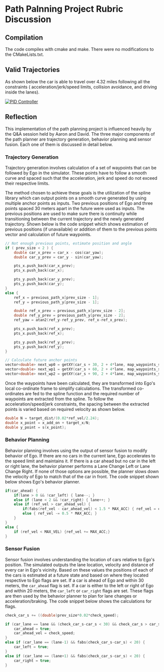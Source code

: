 # Path Palnning Project Rubric Discussion

## Compilation

The code compiles with cmake and make. There were no modifications to the CMakeLists.txt.

## Valid Trajectories

As shown below the car is able to travel over 4.32 miles following all the constraints ( acceleration/jerk/speed limits, collision avoidance, and driving inside the lanes).

[![PID Controller](http://img.youtube.com/vi/QS_azTC0frc/0.jpg)](http://www.youtube.com/watch?v=QS_azTC0frc)

## Reflection

This implementation of the path planning project is influenced heavily by the Q&A session held by Aaron and David. The three major components of the path planner are trajectory generation, behavior planning and sensor fusion. Each one of them is discussed in detail below.

### Trajectory Generation

Trajectory generation involves calculation of a set of waypoints that can be followed by Ego in the simulator. These points have to follow a smooth curve and spaced such that the acceleration, jerk and speed do not exceed their respective limits. 

The method chosen to achieve these goals is the utilization of the spline library which can output points on a smooth curve generated by using multiple anchor points as inputs. Two previous positions of Ego and three points spaced 30 meters apart in the future were used as inputs. The previous positions are used to make sure there is continuity while transitioning between the current trajectory and the newly generated trajectory. Shown below is the code snippet which shows estimation of previous positions (if unavailable) or addition of them to the previous points vector and calculation of future waypoints.

```C++
// Not enough previous points, estimate position and angle
if ( prev_size < 2 ) {
    double car_x_prev = car_x - cos(car_yaw);
    double car_y_prev = car_y - sin(car_yaw);

    pts_x.push_back(car_x_prev);
    pts_x.push_back(car_x);

    pts_y.push_back(car_y_prev);
    pts_y.push_back(car_y);
} 
else {
    ref_x = previous_path_x[prev_size - 1];
    ref_y = previous_path_y[prev_size - 1];

    double ref_x_prev = previous_path_x[prev_size - 2];
    double ref_y_prev = previous_path_y[prev_size - 2];
    ref_yaw = atan2(ref_y-ref_y_prev, ref_x-ref_x_prev);

    pts_x.push_back(ref_x_prev);
    pts_x.push_back(ref_x);

    pts_y.push_back(ref_y_prev);
    pts_y.push_back(ref_y);
}

// Calculate future anchor points
vector<double> next_wp0 = getXY(car_s + 30, 2 + 4*lane, map_waypoints_s, map_waypoints_x, map_waypoints_y);
vector<double> next_wp1 = getXY(car_s + 60, 2 + 4*lane, map_waypoints_s, map_waypoints_x, map_waypoints_y);
vector<double> next_wp2 = getXY(car_s + 90, 2 + 4*lane, map_waypoints_s, map_waypoints_x, map_waypoints_y);
```
Once the waypoints have been calculated, they are transformed into Ego's local co-ordinate frame to simplify calculations. The transformed co-ordinates are fed to the spline function and the required number of waypoints are extracted from the spline. To follow the acceleration/speed/jerk constraints, the spacing between the extracted points is varied based on required velocity as shown below.

```C++
double N = target_dist/(0.02*ref_vel/2.24);
double x_point = x_add_on + target_x/N;
double y_point = s(x_point);
```
### Behavior Planning

Behavior planning involves using the output of sensor fusion to modify behavior of Ego. If there are no cars in the current lane, Ego accelerates to the speed limit and maintains it. If there is a car ahead but no car in the left or right lane, the behavior planner performs a Lane Change Left or Lane Change Right. If none of those options are possible, the planner slows down the velocity of Ego to match that of the car in front. The code snippet shown below shows Ego's behavior planner.

```C++
if(car_ahead) {  
    if(lane > 0 && !car_left) { lane--; }
    else if (lane < 2 && !car_right) { lane++; }
    else if (ref_vel > car_ahead_vel) {
        if(fabs(ref_vel - car_ahead_vel) < 1.5 * MAX_ACC) { ref_vel = car_ahead_vel; }
        else { ref_vel -= 0.5 * MAX_ACC; }
    }
}
else {
    if (ref_vel < MAX_VEL) {ref_vel += MAX_ACC;} 
}
```
### Sensor Fusion

Sensor fusion involves understanding the location of cars relative to Ego's position. The simulated outputs the lane location, velocity and distance of every car in Ego's vicinity. Based on these values the positions of each of the cars is estimated at a future state and based on where they located respective to Ego flags are set. If a car is ahead of Ego and within 30 meters, the `car_ahead` flag is set. If a car is either to the left or right of Ego and within 20 meters, the `car_left` or `car_right` flags are set. These flags are then used by the behavior planner to plan for lane changes or acceleration/braking. The code snippet below shows the calculations for flags.

```C++
check_car_s += ((double)prev_size*0.02*check_speed);

if (car_lane == lane && (check_car_s-car_s < 30) && check_car_s > car_s) {
    car_ahead = true;
    car_ahead_vel = check_speed;
}
else if (car_lane == (lane-1) && fabs(check_car_s-car_s) < 20) {
    car_left = true;
}
else if (car_lane == (lane+1) && fabs(check_car_s-car_s) < 20) {
    car_right = true;
}
```
